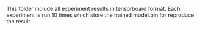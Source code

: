 This folder include all experiment results in tensorboard format. Each experiment is run 10 times which store the trained model.bin for reproduce the result.